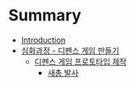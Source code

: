 # Summary

* [Introduction](README.md)
* [심화과정 - 디펜스 게임 만들기](prototype/README.md)
   * [디펜스 게임 프로토타입 제작](prototype/prototype.md)
       * [새총 발사](prototype/fire.md)

